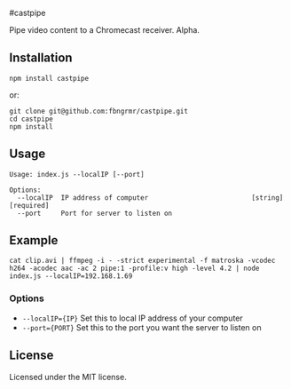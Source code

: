 #castpipe

Pipe video content to a Chromecast receiver. Alpha.

## Installation
```
npm install castpipe
```
or:
```
git clone git@github.com:fbngrmr/castpipe.git
cd castpipe
npm install
```

## Usage
```
Usage: index.js --localIP [--port]

Options:
  --localIP  IP address of computer                          [string] [required]
  --port     Port for server to listen on
```

## Example
```
cat clip.avi | ffmpeg -i - -strict experimental -f matroska -vcodec h264 -acodec aac -ac 2 pipe:1 -profile:v high -level 4.2 | node index.js --localIP=192.168.1.69
```

### Options
* `--localIP={IP}` Set this to local IP address of your computer
* `--port={PORT}` Set this to the port you want the server to listen on

## License
Licensed under the MIT license.
